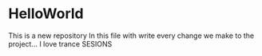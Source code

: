 # HelloWorld
This is a new repository
In this file with write every change we make to the project...
I love trance SESIONS 
